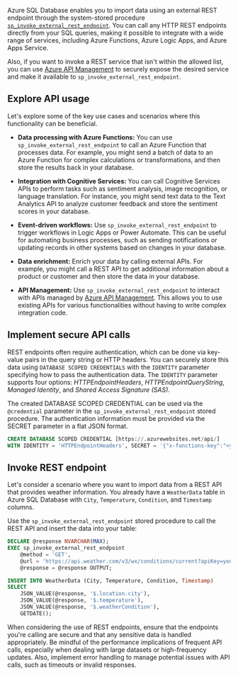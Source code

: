 Azure SQL Database enables you to import data using an external REST endpoint through the system-stored procedure [`sp_invoke_external_rest_endpoint`](/sql/relational-databases/system-stored-procedures/sp-invoke-external-rest-endpoint-transact-sql?azure-portal=true). You can call any HTTP REST endpoints directly from your SQL queries, making it possible to integrate with a wide range of services, including Azure Functions, Azure Logic Apps, and Azure Apps Service.

Also, if you want to invoke a REST service that isn't within the allowed list, you can use [Azure API Management](/azure/api-management/api-management-key-concepts?azure-portal=true) to securely expose the desired service and make it available to `sp_invoke_external_rest_endpoint`.

## Explore API usage

Let's explore some of the key use cases and scenarios where this functionality can be beneficial.

- **Data processing with Azure Functions:** You can use `sp_invoke_external_rest_endpoint` to call an Azure Function that processes data. For example, you might send a batch of data to an Azure Function for complex calculations or transformations, and then store the results back in your database.

- **Integration with Cognitive Services:** You can call Cognitive Services APIs to perform tasks such as sentiment analysis, image recognition, or language translation. For instance, you might send text data to the Text Analytics API to analyze customer feedback and store the sentiment scores in your database.

- **Event-driven workflows:** Use `sp_invoke_external_rest_endpoint` to trigger workflows in Logic Apps or Power Automate. This can be useful for automating business processes, such as sending notifications or updating records in other systems based on changes in your database.

- **Data enrichment:** Enrich your data by calling external APIs. For example, you might call a REST API to get additional information about a product or customer and then store the data in your database.

- **API Management:** Use `sp_invoke_external_rest_endpoint` to interact with APIs managed by [Azure API Management](/azure/api-management/api-management-key-concepts?azure-portal=true). This allows you to use existing APIs for various functionalities without having to write complex integration code.

## Implement secure API calls

REST endpoints often require authentication, which can be done via key-value pairs in the query string or HTTP headers. You can securely store this data using `DATABASE SCOPED CREDENTIALS` with the `IDENTITY` parameter specifying how to pass the authentication data. The `IDENTITY` parameter supports four options: *HTTPEndpointHeaders*, *HTTPEndpointQueryString*, *Managed Identity*, and *Shared Access Signature (SAS)*.

The created DATABASE SCOPED CREDENTIAL can be used via the `@credential` parameter in the `sp_invoke_external_rest_endpoint` stored procedure. The authentication information must be provided via the SECRET parameter in a flat JSON format.

```sql
CREATE DATABASE SCOPED CREDENTIAL [https://.azurewebsites.net/api/]
WITH IDENTITY = 'HTTPEndpointHeaders', SECRET = '{"x-functions-key":"<your-function-key>"}';
```

## Invoke REST endpoint

Let's consider a scenario where you want to import data from a REST API that provides weather information. You already have a `WeatherData` table in Azure SQL Database with `City`, `Temperature`, `Condition`, and `Timestamp` columns.

Use the `sp_invoke_external_rest_endpoint` stored procedure to call the REST API and insert the data into your table:

```sql
DECLARE @response NVARCHAR(MAX);
EXEC sp_invoke_external_rest_endpoint 
    @method = 'GET',
    @url = 'https://api.weather.com/v3/wx/conditions/current?apiKey=your_api_key&format=json',
    @response = @response OUTPUT;

INSERT INTO WeatherData (City, Temperature, Condition, Timestamp)
SELECT 
    JSON_VALUE(@response, '$.location.city'),
    JSON_VALUE(@response, '$.temperature'),
    JSON_VALUE(@response, '$.weatherCondition'),
    GETDATE();
```

When considering the use of REST endpoints, ensure that the endpoints you're calling are secure and that any sensitive data is handled appropriately. Be mindful of the performance implications of frequent API calls, especially when dealing with large datasets or high-frequency updates. Also, implement error handling to manage potential issues with API calls, such as timeouts or invalid responses.